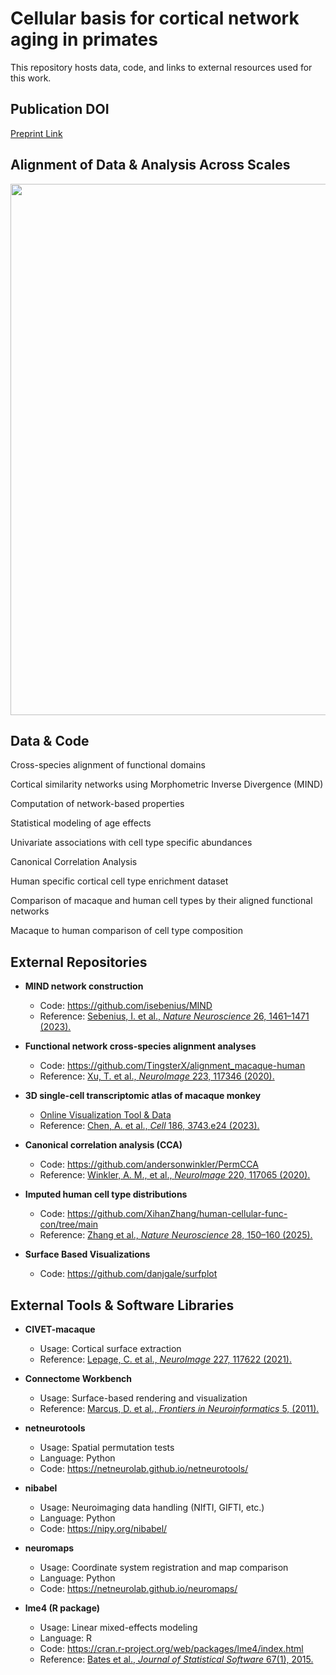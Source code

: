 # Cellular basis for cortical network aging in primates

This repository hosts data, code, and links to external resources used for this work.

## Publication DOI

[Preprint Link](https://)

## Alignment of Data & Analysis Across Scales 

<p align="center">
  <img src="figs/overview.png" width="850">
</p>



## Data & Code   

Cross-species alignment of functional domains 

Cortical similarity networks using Morphometric Inverse Divergence (MIND) 

Computation of network-based properties 

Statistical modeling of age effects

Univariate associations with cell type specific abundances

Canonical Correlation Analysis

Human specific cortical cell type enrichment dataset  

Comparison of macaque and human cell types by their aligned functional networks

Macaque to human comparison of cell type composition 



## External Repositories

- **MIND network construction**  
  - Code: https://github.com/isebenius/MIND  
  - Reference: [Sebenius, I. et al., *Nature Neuroscience* 26, 1461–1471 (2023).](https://doi.org/10.1038/s41593-023-01376-7)

- **Functional network cross-species alignment analyses**  
  - Code: https://github.com/TingsterX/alignment_macaque-human  
  - Reference: [Xu, T. et al., *NeuroImage* 223, 117346 (2020).](https://doi.org/10.1016/j.neuroimage.2020.117346)

- **3D single-cell transcriptomic atlas of macaque monkey**  
  - [Online Visualization Tool & Data](https://macaque.digital-brain.cn/spatial-omics)  
  - Reference: [Chen, A. et al., *Cell* 186, 3743.e24 (2023).](https://doi.org/10.1016/j.cell.2023.06.009)

- **Canonical correlation analysis (CCA)**  
  - Code: https://github.com/andersonwinkler/PermCCA  
  - Reference: [Winkler, A. M., et al., *NeuroImage* 220, 117065 (2020).](https://doi.org/10.1016/j.neuroimage.2020.117065)

- **Imputed human cell type distributions**  
  - Code: https://github.com/XihanZhang/human-cellular-func-con/tree/main
  - Reference: [Zhang et al., *Nature Neuroscience* 28, 150–160 (2025).](https://doi.org/10.1038/s41593-024-01812-2)

- **Surface Based Visualizations**  
  - Code: https://github.com/danjgale/surfplot  

## External Tools & Software Libraries

- **CIVET-macaque**  
  - Usage: Cortical surface extraction  
  - Reference: [Lepage, C. et al., *NeuroImage* 227, 117622 (2021).](https://doi.org/10.1016/j.neuroimage.2020.117622)

- **Connectome Workbench**  
  - Usage: Surface-based rendering and visualization  
  - Reference: [Marcus, D. et al., *Frontiers in Neuroinformatics* 5, (2011).](https://doi.org/10.3389/fninf.2011.00004)

- **netneurotools**  
  - Usage: Spatial permutation tests  
  - Language: Python  
  - Code: https://netneurolab.github.io/netneurotools/

- **nibabel**  
  - Usage: Neuroimaging data handling (NIfTI, GIFTI, etc.)  
  - Language: Python  
  - Code: https://nipy.org/nibabel/

- **neuromaps**  
  - Usage: Coordinate system registration and map comparison  
  - Language: Python  
  - Code: https://netneurolab.github.io/neuromaps/

- **lme4 (R package)**  
  - Usage: Linear mixed-effects modeling  
  - Language: R  
  - Code: https://cran.r-project.org/web/packages/lme4/index.html  
  - Reference: [Bates et al., *Journal of Statistical Software* 67(1), 2015.](https://doi.org/10.18637/jss.v067.i01)














